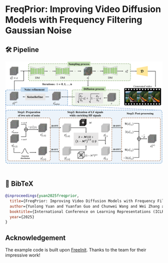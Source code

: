 # FreqPrior: Improving Video Diffusion Models with Frequency Filtering Gaussian Noise



## 🛠️ Pipeline
<div align="center">
  <img src="assets/pipeline.png"/>
</div><br/>


## 📜 BibTeX
``` bibtex
@inproceedings{yuan2025freqprior,
  title={FreqPrior: Improving Video Diffusion Models with Frequency Filtering Gaussian Noise},
  author={Yunlong Yuan and Yuanfan Guo and Chunwei Wang and Wei Zhang and Hang Xu and Li Zhang},
  booktitle={International Conference on Learning Representations (ICLR)},
  year={2025}
}
```

## Acknowledgement
The example code is built upon [FreeInit](https://github.com/TianxingWu/FreeInit). Thanks to the team for their impressive work!
